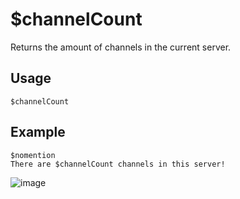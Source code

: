 # $channelCount
Returns the amount of channels in the current server.

## Usage
```
$channelCount
```

## Example
```
$nomention
There are $channelCount channels in this server!
```
![image](https://user-images.githubusercontent.com/69215413/120035531-c38d8f00-bfcc-11eb-963b-ffd4e1e8111d.png)
